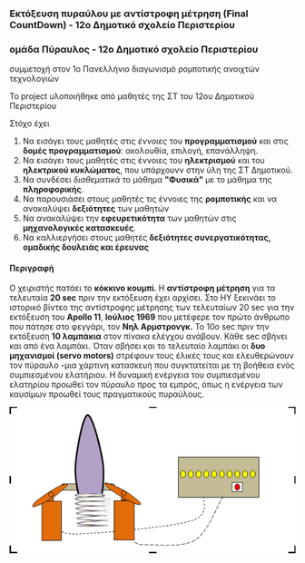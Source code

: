 ### Εκτόξευση πυραύλου με αντίστροφη μέτρηση (Final CountDown) - 12ο Δημοτικό σχολείο Περιστερίου
### ομάδα Πύραυλος - 12ο Δημοτικό σχολείο Περιστερίου
 συμμετοχή στον 1ο Πανελλήνιο διαγωνισμό ρομποτικής ανοιχτών τεχνολογιών   
 
 Το project υλοποιήθηκε από μαθητές της ΣΤ του 12ου Δημοτικού Περιστερίου
 
 Στόχο έχει
 1. Να εισάγει τους μαθητές στις *έννοιες* του **προγραμματισμού** και στις **δομές προγραμματισμού**: ακολουθία, επιλογή, επανάλληψη.
 2. Να εισάγει τους μαθητές στις έννοιες του **ηλεκτρισμού** και του **ηλεκτρικού κυκλώματος**, που υπάρχουνν στην ύλη της ΣΤ Δημοτικού.
 3. Να συνδέσει *διαθεματικά* το μάθημα **"Φυσικά"** με το μάθημα της **πληροφορικής**.
 4. Να παρουσιάσει στους μαθητές τις έννοιες της **ρομποτικής** και να ανακαλύψει **δεξιότητες** των μαθητών
 5. Να ανακαλύψει την **εφευρετικότητα** των μαθητών στις **μηχανολογικές κατασκευές**.
 6. Να καλλιεργήσει στους μαθητές **δεξιότητες συνεργατικότητας, ομαδικής δουλειάς και έρευνας**
 

#### Περιγραφή
 Ο χειριστής πατάει το **κόκκινο κουμπί**. Η **αντίστροφη μέτρηση** για τα τελευταία **20 sec** πριν την εκτόξευση έχει αρχίσει.
 Στο ΗΥ ξεκινάει το ιστορικό βίντεο της αντίστροφης μέτρησης των τελευταίων 20 sec για την εκτόξευση του **Apollo 11**, **Ιούλιος 1969** που μετέφερε τον πρώτο άνθρωπο που πάτησε στο φεγγάρι, τον **Νηλ Αρμστρονγκ.**
Το 10ο sec πριν την εκτόξευση **10 λαμπάκια** στον πίνακα ελέγχου ανάβουν. Κάθε sec σβήνει και από ένα λαμπάκι. 
Όταν σβήσει και το τελευταίο λαμπάκι οι **δυο μηχανισμοί (servo motors)** στρέφουν τους έλικές τους και ελευθερώνουν τον πύραυλο -μια χάρτινη κατασκευή που συγκτατείται με τη βοήθεια  ενός συμπιεσμένου ελατήριου.
Η δυναμική ενέργεια του συμπιεσμένου ελατηρίου προωθεί τον πύραυλο προς τα εμπρός, όπως η ενέργεια των καυσίμων προωθεί τους πραγματικούς πυραύλους. 

 
![μοντέλο του πυραύλου](/assets/images/tux.png)
